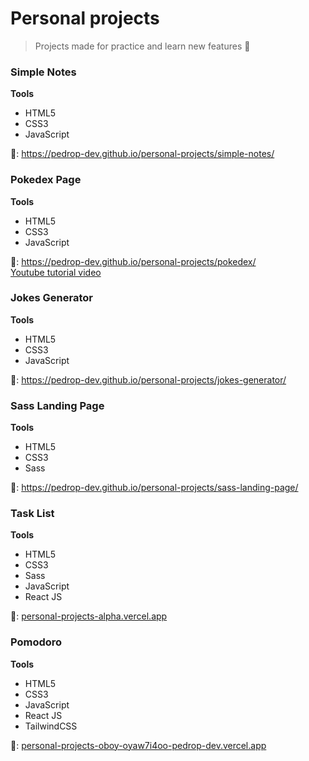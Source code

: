 # Personal projects
> Projects made for practice and learn new features 🎯

### Simple Notes <br>
**Tools** 
* HTML5 
* CSS3 
* JavaScript <br>

🔗: https://pedrop-dev.github.io/personal-projects/simple-notes/

### Pokedex Page <br>
**Tools** 
* HTML5 
* CSS3 
* JavaScript <br>

🔗: https://pedrop-dev.github.io/personal-projects/pokedex/
<br> [ Youtube tutorial video ]( https://m.youtube.com/watch?v=SjtdH3dWLa8 )

### Jokes Generator <br>
**Tools** 
* HTML5 
* CSS3 
* JavaScript <br>

🔗: https://pedrop-dev.github.io/personal-projects/jokes-generator/

### Sass Landing Page <br>
**Tools**
* HTML5 
* CSS3 
* Sass 

🔗: https://pedrop-dev.github.io/personal-projects/sass-landing-page/

### Task List <br>
**Tools**
* HTML5
* CSS3 
* Sass
* JavaScript
* React JS

🔗: [personal-projects-alpha.vercel.app](https://personal-projects-alpha.vercel.app)

### Pomodoro <br>
**Tools**
* HTML5
* CSS3 
* JavaScript
* React JS
* TailwindCSS

🔗: [personal-projects-oboy-oyaw7i4oo-pedrop-dev.vercel.app](https://personal-projects-oboy-oyaw7i4oo-pedrop-dev.vercel.app/)
